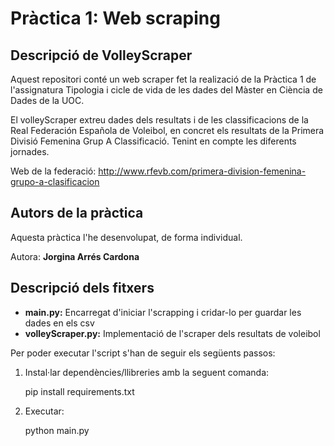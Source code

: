 <h1>Pràctica 1: Web scraping </h1>
<h2>Descripció de VolleyScraper </h2>
Aquest repositori conté un web scraper fet la realizació de la Pràctica 1 de l'assignatura Tipologia i cicle de vida de les dades del Màster en Ciència de Dades de la UOC.

El volleyScraper extreu dades dels resultats i de les classificacions de la Real Federación Española de Voleibol, en concret els resultats de la Primera Divisió Femenina Grup A Classificació. Tenint en compte les diferents jornades.

Web de la federació: http://www.rfevb.com/primera-division-femenina-grupo-a-clasificacion
<h2>Autors de la pràctica</h2>

Aquesta pràctica l'he desenvolupat, de forma individual.

Autora: <b>Jorgina Arrés Cardona</b>

<h2>Descripció dels fitxers</h2>

- <b>main.py:</b> Encarregat d'iniciar l'scrapping i cridar-lo per guardar les dades en els csv
- <b>volleyScraper.py:</b> Implementació de l'scraper dels resultats de voleibol

Per poder executar l'script s'han de seguir els següents passos: 
1. Instal·lar dependències/llibreries amb la seguent comanda: 
    
    pip install requirements.txt
2. Executar:

    python main.py